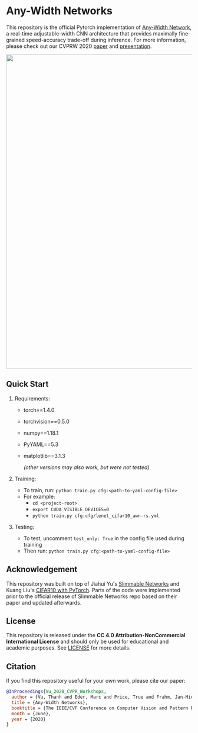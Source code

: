 # Any-Width Networks

This repository is the official Pytorch implementation of [Any-Width Network](http://openaccess.thecvf.com/content_CVPRW_2020/html/w40/Vu_Any-Width_Networks_CVPRW_2020_paper.html), a real-time adjustable-width CNN architecture that provides maximally fine-grained speed-accuracy trade-off during inference. 
For more information, please check out our CVPRW 2020 [paper](http://openaccess.thecvf.com/content_CVPRW_2020/html/w40/Vu_Any-Width_Networks_CVPRW_2020_paper.html) and [presentation](https://youtu.be/GdQwDiLj2RM).

<div align="center">
  <img src="https://lh3.googleusercontent.com/pw/ACtC-3f5hZ1Pw180NelSU2M7KXk618GjOzkkpH3U1ihMpkiuqLEipBvaef6aA_Tj9nyuxN42Er5L829Pjo-m6puAi5D1he8iI4VIUxJZ5iRM80c7QAB_vOOqhmkS6qwa5yVzLCrvdBkysG6J2FZEB47Me_hF=w1280-h618-no?authuser=2" width="850" />
</div>

## Quick Start

1. Requirements:
    * torch==1.4.0
    * torchvision==0.5.0
    * numpy==1.18.1
    * PyYAML==5.3
    * matplotlib==3.1.3

      *(other versions may also work, but were not tested)*

2. Training:
    * To train, run: `python train.py cfg:<path-to-yaml-config-file>`
    * For example:
      * `cd <project-root>`
      * `export CUDA_VISIBLE_DEVICES=0`
      * `python train.py cfg:cfg/lenet_cifar10_awn-rs.yml`

3. Testing:
    * To test, uncomment `test_only: True` in the config file used during training
    * Then run: `python train.py cfg:<path-to-yaml-config-file>`

## Acknowledgement

This repository was built on top of Jiahui Yu's [Slimmable Networks](https://github.com/JiahuiYu/slimmable_networks) and Kuang Liu's [CIFAR10 with PyTorch](https://github.com/kuangliu/pytorch-cifar). Parts of the code were implemented prior to the official release of Slimmable Networks repo based on their paper and updated afterwards.


## License

This repository is released under the **CC 4.0 Attribution-NonCommercial International License** and should only be used for educational and academic purposes. See [LICENSE](https://github.com/thanhmvu/awn/blob/master/LICENSE) for more details.


## Citation
If you find this repository useful for your own work, please cite our paper:
```BibTeX
@InProceedings{Vu_2020_CVPR_Workshops,
  author = {Vu, Thanh and Eder, Marc and Price, True and Frahm, Jan-Michael},
  title = {Any-Width Networks},
  booktitle = {The IEEE/CVF Conference on Computer Vision and Pattern Recognition (CVPR) Workshops},
  month = {June},
  year = {2020}
}
```

